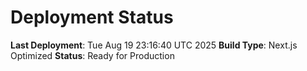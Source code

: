 # Deployment Status

**Last Deployment**: Tue Aug 19 23:16:40 UTC 2025
**Build Type**: Next.js Optimized
**Status**: Ready for Production
